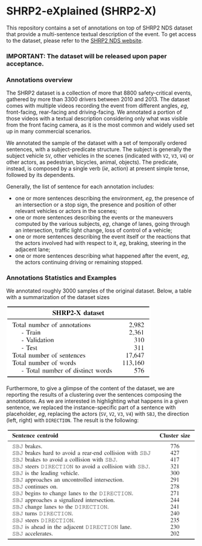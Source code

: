 # SHRP2-eXplained (SHRP2-X)

This repository contains a set of annotations on top of SHRP2 NDS dataset that provide a multi-sentence textual description of the event. 
To get access to the dataset, please refer to the  [SHRP2 NDS website](https://www.shrp2nds.us/index.html).

### IMPORTANT: The dataset will be released upon paper acceptance.

### Annotations overview

The SHRP2 dataset is a collection of more that 8800 safety-critical events, gathered by more than 3300 drivers between 2010 and 2013.
The dataset comes with multiple videos recording the event from different angles, *eg*, front-facing, rear-facing and driving-facing.
We annotated a portion of those videos with a textual description considering only what was visible from the front facing camera, as it is the most common and widely used set up in many commercial scenarios.

We annotated the sample of the dataset with a set of temporally ordered sentences, with a subject-predicate structure.
The subject is generally the subject vehicle `SV`, other vehicles in the scenes (indicated with `V2`, `V3`, `V4`) or other actors, as pedestrian, bicycles, animal, objects).
The predicate, instead, is composed by a single verb (*ie*, action) at present simple tense, followed by its dependents.

Generally, the list of sentence for each annotation includes:
* one or more sentences describing the environment, *eg*,  the presence of an intersection or a stop sign, the presence and position of other relevant vehicles or actors in the scenes; 
* one or more sentences describing the events or the maneuvers computed by the various subjects, *eg*, change of lanes, going through an intersection, traffic light change, loss of control of a vehicle;
* one or more sentences describing the event itself or the reactions that the actors involved had with respect to it, *eg*, braking, steering in the adjacent lane; 
* one or more sentences describing what happened after the event, *eg*, the actors continuing driving or remaining stopped.

### Annotations Statistics and Examples

We annotated roughly 3000 samples of the original dataset. Below, a table with a summarization of the dataset sizes

<img src="dataset-stats.png" alt="Dataset statistics" width="384"/>

Furthermore, to give a glimpse of the content of the dataset, we are reporting the results of a clustering over the sentences composing the annotations.
As we are interested in highlighting what happens in a given sentence, we replaced the instance-specific part of a sentence with placeholder, *eg*, replacing the actors (`SV`, `V2`, `V3`, `V4`) with `SBJ`, the direction (left, right) with `DIRECTION`.
The result is the following:

<img src="dataset-centroids.png" alt="Dataset examples" width="568"/>


